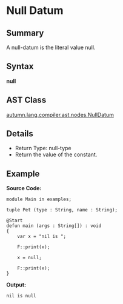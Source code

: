 # Null Datum

## Summary

A null-datum is the literal value null.

## Syntax

<div class="syntax">
<b>null</b><br>
</div>

## AST Class

[autumn.lang.compiler.ast.nodes.NullDatum](https://www.mackenziehigh.com/autumn/javadoc/autumn/lang/compiler/ast/nodes/NullDatum.html)

## Details

+ Return Type: null-type
+ Return the value of the constant.

## Example

**Source Code:**

```plain
module Main in examples;

tuple Pet (type : String, name : String);

@Start
defun main (args : String[]) : void
{
    var x = "nil is ";

    F::print(x);

    x = null;

    F::print(x);
}
```

**Output:**

```plain
nil is null
```

